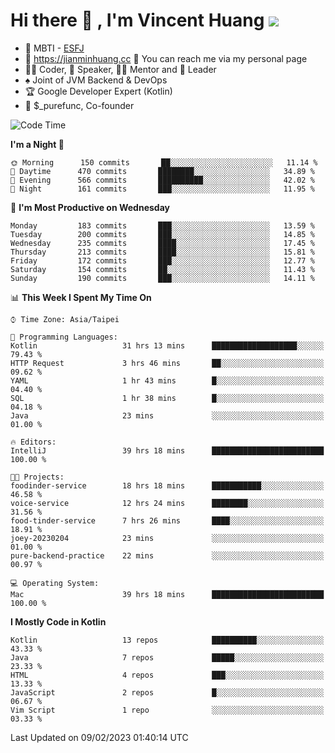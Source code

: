 # Hi there 👋 , I'm Vincent Huang ![](https://komarev.com/ghpvc/?username=Jian-Min-Huang)
- 👀 MBTI - [ESFJ](https://www.16personalities.com/esfj-personality)
- 💎 https://jianminhuang.cc 🙋 You can reach me via my personal page
- 👨‍💻 Coder, 🎤 Speaker, 👨‍🏫 Mentor and 🚀 Leader
- ♠️ Joint of JVM Backend & DevOps
- 🏆 Google Developer Expert (Kotlin)
- 💼 $_purefunc, Co-founder

<!--START_SECTION:waka-->
![Code Time](http://img.shields.io/badge/Code%20Time-1%2C551%20hrs%2024%20mins-blue)

**I'm a Night 🦉** 

```text
🌞 Morning      150 commits       ██░░░░░░░░░░░░░░░░░░░░░░░   11.14 % 
🌆 Daytime      470 commits       ████████░░░░░░░░░░░░░░░░░   34.89 % 
🌃 Evening      566 commits       ██████████░░░░░░░░░░░░░░░   42.02 % 
🌙 Night        161 commits       ███░░░░░░░░░░░░░░░░░░░░░░   11.95 % 

```
📅 **I'm Most Productive on Wednesday** 

```text
Monday         183 commits       ███░░░░░░░░░░░░░░░░░░░░░░   13.59 % 
Tuesday        200 commits       ███░░░░░░░░░░░░░░░░░░░░░░   14.85 % 
Wednesday      235 commits       ████░░░░░░░░░░░░░░░░░░░░░   17.45 % 
Thursday       213 commits       ████░░░░░░░░░░░░░░░░░░░░░   15.81 % 
Friday         172 commits       ███░░░░░░░░░░░░░░░░░░░░░░   12.77 % 
Saturday       154 commits       ██░░░░░░░░░░░░░░░░░░░░░░░   11.43 % 
Sunday         190 commits       ███░░░░░░░░░░░░░░░░░░░░░░   14.11 % 

```


📊 **This Week I Spent My Time On** 

```text
⌚︎ Time Zone: Asia/Taipei

💬 Programming Languages: 
Kotlin                   31 hrs 13 mins      ███████████████████░░░░░░   79.43 % 
HTTP Request             3 hrs 46 mins       ██░░░░░░░░░░░░░░░░░░░░░░░   09.62 % 
YAML                     1 hr 43 mins        █░░░░░░░░░░░░░░░░░░░░░░░░   04.40 % 
SQL                      1 hr 38 mins        █░░░░░░░░░░░░░░░░░░░░░░░░   04.18 % 
Java                     23 mins             ░░░░░░░░░░░░░░░░░░░░░░░░░   01.00 % 

🔥 Editors: 
IntelliJ                 39 hrs 18 mins      █████████████████████████   100.00 % 

🐱‍💻 Projects: 
foodinder-service        18 hrs 18 mins      ███████████░░░░░░░░░░░░░░   46.58 % 
voice-service            12 hrs 24 mins      ████████░░░░░░░░░░░░░░░░░   31.56 % 
food-tinder-service      7 hrs 26 mins       ████░░░░░░░░░░░░░░░░░░░░░   18.91 % 
joey-20230204            23 mins             ░░░░░░░░░░░░░░░░░░░░░░░░░   01.00 % 
pure-backend-practice    22 mins             ░░░░░░░░░░░░░░░░░░░░░░░░░   00.97 % 

💻 Operating System: 
Mac                      39 hrs 18 mins      █████████████████████████   100.00 % 

```

**I Mostly Code in Kotlin** 

```text
Kotlin                   13 repos            ██████████░░░░░░░░░░░░░░░   43.33 % 
Java                     7 repos             █████░░░░░░░░░░░░░░░░░░░░   23.33 % 
HTML                     4 repos             ███░░░░░░░░░░░░░░░░░░░░░░   13.33 % 
JavaScript               2 repos             █░░░░░░░░░░░░░░░░░░░░░░░░   06.67 % 
Vim Script               1 repo              ░░░░░░░░░░░░░░░░░░░░░░░░░   03.33 % 

```



 Last Updated on 09/02/2023 01:40:14 UTC
<!--END_SECTION:waka-->
